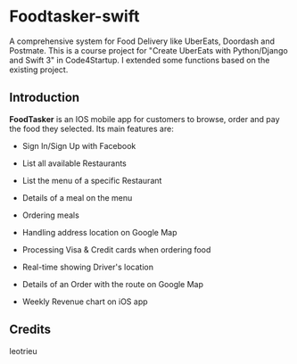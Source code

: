 # Foodtasker-swift
A comprehensive system for Food Delivery like UberEats, Doordash and Postmate. This is a course project for "Create UberEats with Python/Django and Swift 3" in Code4Startup. I extended some functions based on the existing project.

## Introduction

**FoodTasker** is an IOS mobile app for customers to browse, order and pay the food they selected. Its main
features are:
* Sign In/Sign Up with Facebook

* List all available Restaurants

* List the menu of a specific Restaurant

* Details of a meal on the menu

* Ordering meals

* Handling address location on Google Map

* Processing Visa & Credit cards when ordering food

* Real-time showing Driver's location

* Details of an Order with the route on Google Map

* Weekly Revenue chart on iOS app

## Credits

leotrieu
